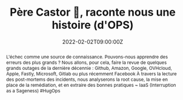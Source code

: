 ---
title: Père Castor 🐻, raconte nous une histoire (d'OPS)

event: SnowCamp 2022
event_url: https://snowcamp.io/

location: WTC World Trade Center Grenoble
address:
  street: 5 - 7, place Robert Schuman
  city: Grenoble
  region: Rhône-Alpes
  postcode: '38025'
  country: France

summary: Quels sont les derniers incidents ? Que pouvons-nous apprendre ?
abstract: "L'échec comme une source de connaissance. Pouvons-nous apprendre des erreurs des plus grands ?
Nous allons, pour cela, faire la revue de quelques grands outages de la dernière décennie : Github, Amazon, Google, OVHcloud, Apple, Fastly, Microsoft, Gitlab ou plus récemment Facebook À travers la lecture des post-mortems des incidents, nous analyserons la root cause, la mise en place de la remédiation, et en extraire des bonnes pratiques

~ IaaS (Interruption as a Sageness) #HugOps"

date: "2022-02-02T09:00:00Z"
date_end: "2022-02-05T18:00:00Z"
all_day: false

publishDate: "2021-11-05T00:00:00Z"

authors: [David Aparicio]
tags: [Cloud, SRE]

featured: false

image:
  caption: 'Image credit: [**SnowCamp 2022**](https://snowcamp.io/)'
  focal_point: Right

links:
url_code: ""
url_pdf: ""
url_slides: ""
url_video: ""

slides: ""
projects: []
---